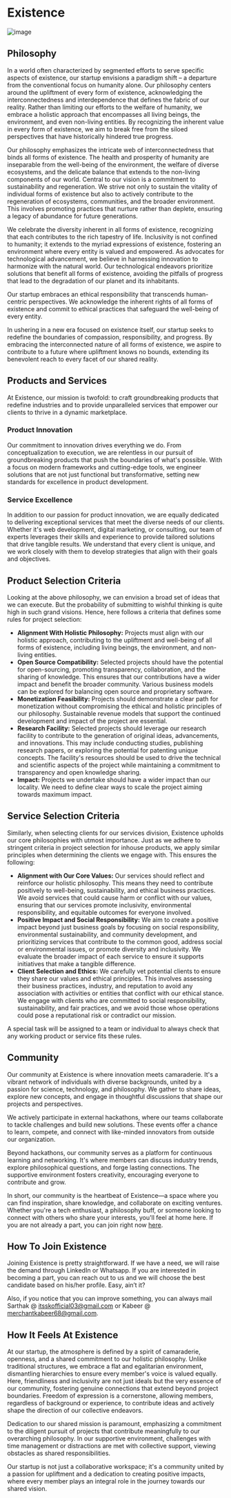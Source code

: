 # Existence

![image](https://github.com/existence-master/Existence/assets/59280736/a9d1ec1d-ff57-489b-b827-2856d2ed33cf)

## Philosophy

In a world often characterized by segmented efforts to serve specific aspects of existence, our startup envisions a paradigm shift – a departure from the conventional focus on humanity alone. Our philosophy centers around the upliftment of every form of existence, acknowledging the interconnectedness and interdependence that defines the fabric of our reality. Rather than limiting our efforts to the welfare of humanity, we embrace a holistic approach that encompasses all living beings, the environment, and even non-living entities. By recognizing the inherent value in every form of existence, we aim to break free from the siloed perspectives that have historically hindered true progress.

Our philosophy emphasizes the intricate web of interconnectedness that binds all forms of existence. The health and prosperity of humanity are inseparable from the well-being of the environment, the welfare of diverse ecosystems, and the delicate balance that extends to the non-living components of our world. Central to our vision is a commitment to sustainability and regeneration. We strive not only to sustain the vitality of individual forms of existence but also to actively contribute to the regeneration of ecosystems, communities, and the broader environment. This involves promoting practices that nurture rather than deplete, ensuring a legacy of abundance for future generations.

We celebrate the diversity inherent in all forms of existence, recognizing that each contributes to the rich tapestry of life. Inclusivity is not confined to humanity; it extends to the myriad expressions of existence, fostering an environment where every entity is valued and empowered. As advocates for technological advancement, we believe in harnessing innovation to harmonize with the natural world. Our technological endeavors prioritize solutions that benefit all forms of existence, avoiding the pitfalls of progress that lead to the degradation of our planet and its inhabitants.

Our startup embraces an ethical responsibility that transcends human-centric perspectives. We acknowledge the inherent rights of all forms of existence and commit to ethical practices that safeguard the well-being of every entity.

In ushering in a new era focused on existence itself, our startup seeks to redefine the boundaries of compassion, responsibility, and progress. By embracing the interconnected nature of all forms of existence, we aspire to contribute to a future where upliftment knows no bounds, extending its benevolent reach to every facet of our shared reality.

## Products and Services

At Existence, our mission is twofold: to craft groundbreaking products that redefine industries and to provide unparalleled services that empower our clients to thrive in a dynamic marketplace.

### Product Innovation

Our commitment to innovation drives everything we do. From conceptualization to execution, we are relentless in our pursuit of groundbreaking products that push the boundaries of what's possible. With a focus on modern frameworks and cutting-edge tools, we engineer solutions that are not just functional but transformative, setting new standards for excellence in product development.

### Service Excellence

In addition to our passion for product innovation, we are equally dedicated to delivering exceptional services that meet the diverse needs of our clients. Whether it's web development, digital marketing, or consulting, our team of experts leverages their skills and experience to provide tailored solutions that drive tangible results. We understand that every client is unique, and we work closely with them to develop strategies that align with their goals and objectives.

## Product Selection Criteria

Looking at the above philosophy, we can envision a broad set of ideas that we can execute. But the probability of submitting to wishful thinking is quite high in such grand visions. Hence, here follows a criteria that defines some rules for project selection:

- **Alignment With Holistic Philosophy:** Projects must align with our holistic approach, contributing to the upliftment and well-being of all forms of existence, including living beings, the environment, and non-living entities.
- **Open Source Compatibility:** Selected projects should have the potential for open-sourcing, promoting transparency, collaboration, and the sharing of knowledge. This ensures that our contributions have a wider impact and benefit the broader community. Various business models can be explored for balancing open source and proprietary software.
- **Monetization Feasibility:** Projects should demonstrate a clear path for monetization without compromising the ethical and holistic principles of our philosophy. Sustainable revenue models that support the continued development and impact of the project are essential.
- **Research Facility:** Selected projects should leverage our research facility to contribute to the generation of original ideas, advancements, and innovations. This may include conducting studies, publishing research papers, or exploring the potential for patenting unique concepts. The facility's resources should be used to drive the technical and scientific aspects of the project while maintaining a commitment to transparency and open knowledge sharing.
- **Impact:** Projects we undertake should have a wider impact than our locality. We need to define clear ways to scale the project aiming towards maximum impact.

## Service Selection Criteria

Similarly, when selecting clients for our services division, Existence upholds our core philosophies with utmost importance. Just as we adhere to stringent criteria in project selection for inhouse products, we apply similar principles when determining the clients we engage with. This ensures the following:

- **Alignment with Our Core Values:** Our services should reflect and reinforce our holistic philosophy. This means they need to contribute positively to well-being, sustainability, and ethical business practices. We avoid services that could cause harm or conflict with our values, ensuring that our services promote inclusivity, environmental responsibility, and equitable outcomes for everyone involved.
- **Positive Impact and Social Responsibility:** We aim to create a positive impact beyond just business goals by focusing on social responsibility, environmental sustainability, and community development, and prioritizing services that contribute to the common good, address social or environmental issues, or promote diversity and inclusivity. We evaluate the broader impact of each service to ensure it supports initiatives that make a tangible difference.
- **Client Selection and Ethics:** We carefully vet potential clients to ensure they share our values and ethical principles. This involves assessing their business practices, industry, and reputation to avoid any association with activities or entities that conflict with our ethical stance. We engage with clients who are committed to social responsibility, sustainability, and fair practices, and we avoid those whose operations could pose a reputational risk or contradict our mission.

A special task will be assigned to a team or individual to always check that any working product or service fits these rules.

## Community

Our community at Existence is where innovation meets camaraderie. It's a vibrant network of individuals with diverse backgrounds, united by a passion for science, technology, and philosophy. We gather to share ideas, explore new concepts, and engage in thoughtful discussions that shape our projects and perspectives.

We actively participate in external hackathons, where our teams collaborate to tackle challenges and build new solutions. These events offer a chance to learn, compete, and connect with like-minded innovators from outside our organization.

Beyond hackathons, our community serves as a platform for continuous learning and networking. It's where members can discuss industry trends, explore philosophical questions, and forge lasting connections. The supportive environment fosters creativity, encouraging everyone to contribute and grow.

In short, our community is the heartbeat of Existence—a space where you can find inspiration, share knowledge, and collaborate on exciting ventures. Whether you're a tech enthusiast, a philosophy buff, or someone looking to connect with others who share your interests, you'll feel at home here. If you are not already a part, you can join right now [here](https://chat.whatsapp.com/L7AV0xSGxH292WbXBHErbB).

## How To Join Existence

Joining Existence is pretty straightforward. If we have a need, we will raise the demand through LinkedIn or Whatsapp. If you are interested in becoming a part, you can reach out to us and we will choose the best candidate based on his/her profile. Easy, ain’t it?

Also, if you notice that you can improve something, you can always mail Sarthak @ itsskofficial03@gmail.com or Kabeer @ merchantkabeer68@gmail.com.

## How It Feels At Existence

At our startup, the atmosphere is defined by a spirit of camaraderie, openness, and a shared commitment to our holistic philosophy. Unlike traditional structures, we embrace a flat and egalitarian environment, dismantling hierarchies to ensure every member's voice is valued equally. Here, friendliness and inclusivity are not just ideals but the very essence of our community, fostering genuine connections that extend beyond project boundaries. Freedom of expression is a cornerstone, allowing members, regardless of background or experience, to contribute ideas and actively shape the direction of our collective endeavors.

Dedication to our shared mission is paramount, emphasizing a commitment to the diligent pursuit of projects that contribute meaningfully to our overarching philosophy. In our supportive environment, challenges with time management or distractions are met with collective support, viewing obstacles as shared responsibilities.

Our startup is not just a collaborative workspace; it's a community united by a passion for upliftment and a dedication to creating positive impacts, where every member plays an integral role in the journey towards our shared vision.
